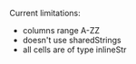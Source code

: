 Current limitations:
- columns range A-ZZ
- doesn't use sharedStrings
- all cells are of type inlineStr